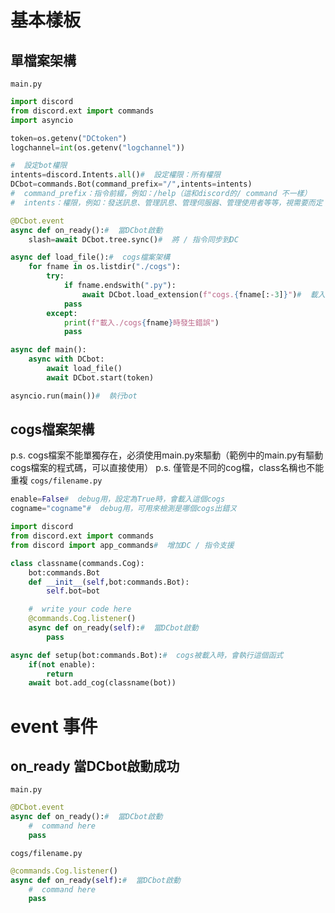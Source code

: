 # 基本樣板
## 單檔案架構
`main.py`
```py
import discord
from discord.ext import commands
import asyncio

token=os.getenv("DCtoken")
logchannel=int(os.getenv("logchannel"))

#  設定bot權限
intents=discord.Intents.all()#  設定權限：所有權限
DCbot=commands.Bot(command_prefix="/",intents=intents)
#  command_prefix：指令前綴，例如：/help（這和discord的/ command 不一樣）
#  intents：權限，例如：發送訊息、管理訊息、管理伺服器、管理使用者等等，視需要而定

@DCbot.event
async def on_ready():#  當DCbot啟動
	slash=await DCbot.tree.sync()#  將 / 指令同步到DC

async def load_file():#  cogs檔案架構
	for fname in os.listdir("./cogs"):
		try:
			if fname.endswith(".py"):
				await DCbot.load_extension(f"cogs.{fname[:-3]}")#  載入cogs
			pass
		except:
			print(f"載入./cogs{fname}時發生錯誤")
			pass

async def main():
	async with DCbot:
		await load_file()
		await DCbot.start(token)

asyncio.run(main())#  執行bot
```

## cogs檔案架構
p.s. cogs檔案不能單獨存在，必須使用main.py來驅動（範例中的main.py有驅動cogs檔案的程式碼，可以直接使用）
p.s. 僅管是不同的cog檔，class名稱也不能重複
`cogs/filename.py`
```py
enable=False#  debug用，設定為True時，會載入這個cogs
cogname="cogname"#  debug用，可用來檢測是哪個cogs出錯ㄡ

import discord
from discord.ext import commands
from discord import app_commands#  增加DC / 指令支援

class classname(commands.Cog):
	bot:commands.Bot
	def __init__(self,bot:commands.Bot):
		self.bot=bot

	#  write your code here
	@commands.Cog.listener()
	async def on_ready(self):#  當DCbot啟動
		pass

async def setup(bot:commands.Bot):#  cogs被載入時，會執行這個函式
	if(not enable):
		return	
	await bot.add_cog(classname(bot))
```

# event 事件
## on_ready 當DCbot啟動成功
`main.py`
```py
@DCbot.event
async def on_ready():#  當DCbot啟動
	#  command here
	pass
```
`cogs/filename.py`
```py
@commands.Cog.listener()
async def on_ready(self):#  當DCbot啟動
	#  command here
	pass
```



